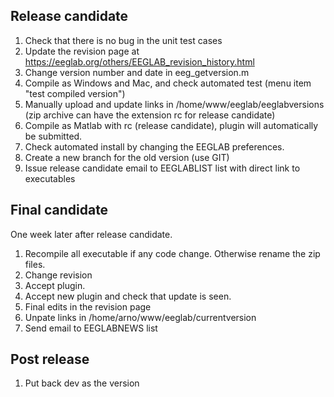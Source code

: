 ## Release candidate

1. Check that there is no bug in the unit test cases
2. Update the revision page at https://eeglab.org/others/EEGLAB_revision_history.html
3. Change version number and date in eeg_getversion.m
4. Compile as Windows and Mac, and check automated test (menu item "test compiled version")
5. Manually upload and update links in /home/www/eeglab/eeglabversions (zip archive can have the extension rc for release candidate)
6. Compile as Matlab with rc (release candidate), plugin will automatically be submitted.
7. Check automated install by changing the EEGLAB preferences.
8. Create a new branch for the old version (use GIT)
9. Issue release candidate email to EEGLABLIST list with direct link to executables


## Final candidate

One week later after release candidate.

1. Recompile all executable if any code change. Otherwise rename the zip files.
2. Change revision 
3. Accept plugin.
4. Accept new plugin and check that update is seen.
5. Final edits in the revision page
6. Unpate links in /home/arno/www/eeglab/currentversion
7. Send email to EEGLABNEWS list

## Post release

1. Put back dev as the version
